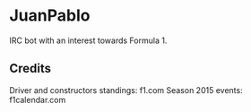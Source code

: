 JuanPablo
=========
IRC bot with an interest towards Formula 1.

Credits
---------

Driver and constructors standings: f1.com
Season 2015 events: f1calendar.com
